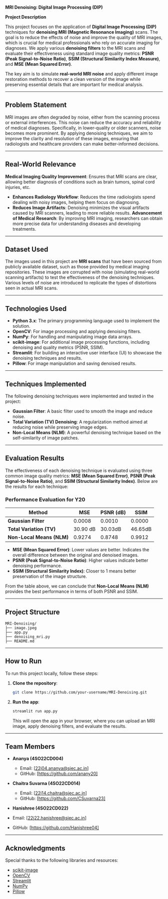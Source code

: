 **MRI Denoising: Digital Image Processing (DIP)**
 
**Project Description**

This project focuses on the application of **Digital Image Processing (DIP)** techniques for **denoising MRI (Magnetic Resonance Imaging)** scans. The goal is to reduce the effects of noise and improve the quality of MRI images, which is crucial for medical professionals who rely on accurate imaging for diagnoses. We apply various **denoising filters** to the MRI scans and evaluate their effectiveness using standard image quality metrics: **PSNR (Peak Signal-to-Noise Ratio)**, **SSIM (Structural Similarity Index Measure)**, and **MSE (Mean Squared Error)**.

The key aim is to simulate **real-world MRI noise** and apply different image restoration methods to recover a clean version of the image while preserving essential details that are important for medical analysis.

---

## Problem Statement

MRI images are often degraded by noise, either from the scanning process or external interferences. This noise can reduce the accuracy and reliability of medical diagnoses. Specifically, in lower-quality or older scanners, noise becomes more prominent. By applying denoising techniques, we aim to improve the clarity and resolution of these images, ensuring that radiologists and healthcare providers can make better-informed decisions.

---

##  Real-World Relevance

 **Medical Imaging Quality Improvement**: Ensures that MRI scans are clear, allowing better diagnosis of conditions such as brain tumors, spinal cord injuries, etc.
*  **Enhances Radiology Workflow**: Reduces the time radiologists spend dealing with noisy images, helping them focus on diagnosing.
*  **Reduces Image Artifacts**: Denoising minimizes the visual artifacts caused by MRI scanners, leading to more reliable results.
   **Advancement of Medical Research**: By improving MRI imaging, researchers can obtain more precise data for understanding diseases and developing treatments.

---

## Dataset Used

The images used in this project are **MRI scans** that have been sourced from publicly available dataset, such as those provided by medical imaging repositories. These images are corrupted with noise (simulating real-world scanning artifacts) to test the effectiveness of the denoising techniques. Various levels of noise are introduced to replicate the types of distortions seen in actual MRI scans.

---

## Technologies Used

* **Python 3.x**: The primary programming language used to implement the solution.
* **OpenCV**: For image processing and applying denoising filters.
* **NumPy**: For handling and manipulating image data arrays.
* **scikit-image**: For additional image processing functions, including denoising and quality metrics (PSNR, SSIM).
* **Streamlit**: For building an interactive user interface (UI) to showcase the denoising techniques and results.
* **Pillow**: For image manipulation and saving denoised results.

---

## Techniques Implemented

The following denoising techniques were implemented and tested in the project:

* **Gaussian Filter**: A basic filter used to smooth the image and reduce noise.
* **Total Variation (TV) Denoising**: A regularization method aimed at reducing noise while preserving image edges.
* **Non-Local Means (NLM)**: A powerful denoising technique based on the self-similarity of image patches.

---

##  Evaluation Results

The effectiveness of each denoising technique is evaluated using three common image quality metrics: **MSE (Mean Squared Error)**, **PSNR (Peak Signal-to-Noise Ratio)**, and **SSIM (Structural Similarity Index)**. Below are the results for each technique:

### Performance Evaluation for Y20

| Method                    | MSE    | PSNR (dB) | SSIM   |
| ------------------------- | ------ | --------- | ------ |
| **Gaussian Filter**       | 0.0008 | 0.0010     | 0.0000 |
| **Total Variation (TV)**  | 30.90 dB | 30.03dB     | 46.65dB |
| **Non-Local Means (NLM)** | 0.9274 | 0.8748     | 0.9912 |

* **MSE (Mean Squared Error)**: Lower values are better. Indicates the overall difference between the original and denoised images.
* **PSNR (Peak Signal-to-Noise Ratio)**: Higher values indicate better denoising performance.
* **SSIM (Structural Similarity Index)**: Closer to 1 means better preservation of the image structure.

From the table above, we can conclude that **Non-Local Means (NLM)** provides the best performance in terms of both PSNR and SSIM.

---

## Project Structure

```plaintext
MRI-Denoising/
├── image.jpeg
├── app.py
├── denoising_mri.py
├── README.md

```

---

## How to Run

To run this project locally, follow these steps:

1. **Clone the repository**:

   ```bash
   git clone https://github.com/your-username/MRI-Denoising.git
   ```

2. **Run the app**:

   ```bash
   streamlit run app.py
   ```

   This will open the app in your browser, where you can upload an MRI image, apply denoising filters, and evaluate the results.

---

## Team Members

* **Ananya (4SO22CD004)**

  *  Email: [22j04.ananya@sjec.ac.in]
  *  GitHub: [https://github.com/anany20]

* **Chaitra Suvarna (4SO22CD014)**

  *  Email: [22j14.chaitra@sjec.ac.in]
  *  GitHub: [https://github.com/CSuvarna23]

 * **Hanishree (4SO22CD022)**

  *  Email: [22j22.hanishree@sjec.ac.in]
  *  GitHub: [https://github.com/Hanishree04]

---

## Acknowledgments

Special thanks to the following libraries and resources:

* [scikit-image](https://scikit-image.org/)
* [OpenCV](https://opencv.org/)
* [Streamlit](https://streamlit.io/)
* [NumPy](https://numpy.org/)
* [Pillow](https://python-pillow.org/)

